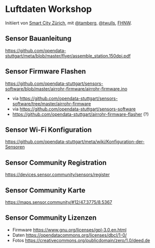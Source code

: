 # Luftdaten Workshop
Initiiert von [Smart City Zürich](stadt-zuerich.ch/smart-city), mit [@tamberg](https://twitter.com/tamberg), [@twulls](https://twitter.com/twulls), [FHNW](https://www.fhnw.ch/).

## Sensor Bauanleitung
https://github.com/opendata-stuttgart/meta/blob/master/flyer/assemble_station.150dpi.pdf

## Sensor Firmware Flashen
https://github.com/opendata-stuttgart/sensors-software/blob/master/airrohr-firmware/airrohr-firmware.ino
  * via https://github.com/opendata-stuttgart/sensors-software/tree/master/airrohr-firmware
  * via https://github.com/opendata-stuttgart/sensors-software
  * https://github.com/opendata-stuttgart/airrohr-firmware-flasher (?)

## Sensor Wi-Fi Konfiguration
https://github.com/opendata-stuttgart/meta/wiki/Konfiguration-der-Sensoren

## Sensor Community Registration
https://devices.sensor.community/sensors/register

## Sensor Community Karte
https://maps.sensor.community/#12/47.3775/8.5367

## Sensor Community Lizenzen
* Firmware https://www.gnu.org/licenses/gpl-3.0.en.html
* Daten https://opendatacommons.org/licenses/dbcl/1-0/
* Fotos https://creativecommons.org/publicdomain/zero/1.0/deed.de
